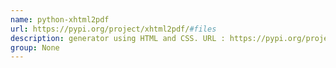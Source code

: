 ```yaml
---
name: python-xhtml2pdf
url: https://pypi.org/project/xhtml2pdf/#files
description: generator using HTML and CSS. URL : https://pypi.org/project/xhtml2pdf/#files Groups : None
group: None
---
```

